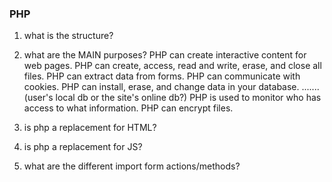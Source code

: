 ### PHP


1. what is the structure?

2. what are the MAIN purposes?
    PHP can create interactive content for web pages.
    PHP can create, access, read and write, erase, and close all files.
    PHP can extract data from forms.
    PHP can communicate with cookies.
    PHP can install, erase, and change data in your database. .......(user's local db or the site's online db?)
    PHP is used to monitor who has access to what information.
    PHP can encrypt files.

3. is php a replacement for HTML?

4. is php a replacement for JS?

5. what are the different import form actions/methods?